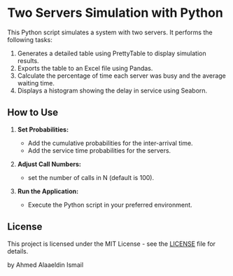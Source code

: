 # Two Servers Simulation with Python

This Python script simulates a system with two servers. It performs the following tasks:

1. Generates a detailed table using PrettyTable to display simulation results.
2. Exports the table to an Excel file using Pandas.
3. Calculate the percentage of time each server was busy and the average waiting time.
4. Displays a histogram showing the delay in service using Seaborn.

## How to Use

1. **Set Probabilities:**
   - Add the cumulative probabilities for the inter-arrival time.
   - Add the service time probabilities for the servers.

2. **Adjust Call Numbers:**
   - set the number of calls in N (default is 100).

3. **Run the Application:**
   - Execute the Python script in your preferred environment.

## License

This project is licensed under the MIT License - see the [LICENSE](/LICENSE) file for details.

by Ahmed Alaaeldin Ismail
